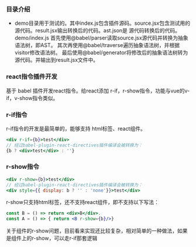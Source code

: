 ### 目录介绍
- demo目录用于测试的。其中index.js包含插件源码。source.jsx包含测试用的源代码。result.jsx输出转换后的代码。ast.json是
源代码转换后的代码。
demo/index.js
首先使用@babel/parser读取source.jsx源代码并转换为抽象语法树，即AST。
其次再使用@babel/traverse遍历抽象语法树，并根据visitor修改语法树。
最后使用@babel/generator将修改后的抽象语法树转为源代码。并输出到result.jsx文件中。

### react指令插件开发
基于 babel 插件开发react指令。给react添加 r-if，r-show指令，功能与vue的v-if，v-show指令类似。

### r-if指令
r-if指令的开发是最简单的，能够支持 html标签、react组件。
```jsx
<div r-if={b}>test</div>
// 经过babel-plugin-react-directives插件编译会被转换为：
{b ? <div>test</div> : ''}
```

### r-show指令
```jsx
<div r-show={b}>test</div>
// 经过babel-plugin-react-directives插件编译会被转换为：
<div style={{ display: b ? '' : 'none'}}>test</div>
```
r-show只支持html标签，还不支持react组件，即不支持以下写法：
```jsx
const B = () => return <div>B</div>. 
const A = () => { return <B r-show={b}/>}
```
关于组件的r-show问题，目前看来实现还比较复杂，相对简单的一种做法，如果是组件上的r-show，可以走r-if那套逻辑
